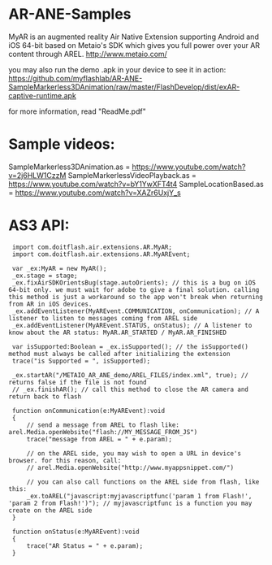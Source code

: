 # AR-ANE-Samples
MyAR is an augmented reality Air Native Extension supporting Android and iOS 64-bit based on Metaio's SDK which gives you full power over your AR content through AREL. http://www.metaio.com/

you may also run the demo .apk in your device to see it in action: https://github.com/myflashlab/AR-ANE-SampleMarkerless3DAnimation/raw/master/FlashDevelop/dist/exAR-captive-runtime.apk

for more information, read "ReadMe.pdf" 

# Sample videos: 
SampleMarkerless3DAnimation.as =	https://www.youtube.com/watch?v=2j6HLW1CzzM
SampleMarkerlessVideoPlayback.as =	https://www.youtube.com/watch?v=bY1YwXFT4t4
SampleLocationBased.as =			https://www.youtube.com/watch?v=XAZr6UxjY_s

# AS3 API:

     import com.doitflash.air.extensions.AR.MyAR;
     import com.doitflash.air.extensions.AR.MyAREvent;
     
     var _ex:MyAR = new MyAR();
     _ex.stage = stage;
     _ex.fixAirSDKOrientsBug(stage.autoOrients); // this is a bug on iOS 64-bit only. we must wait for adobe to give a final solution. calling this method is just a workaround so the app won't break when returning from AR in iOS devices.
     _ex.addEventListener(MyAREvent.COMMUNICATION, onCommunication); // A listener to listen to messages coming from AREL side
     _ex.addEventListener(MyAREvent.STATUS, onStatus); // A listener to know about the AR status: MyAR.AR_STARTED / MyAR.AR_FINISHED
     
	 var isSupported:Boolean = _ex.isSupported(); // the isSupported() method must always be called after initializing the extension
     trace("is Supported = ", isSupported);
     
     _ex.startAR("/METAIO_AR_ANE_demo/AREL_FILES/index.xml", true); // returns false if the file is not found
     // _ex.finishAR(); // call this method to close the AR camera and return back to flash
     
     function onCommunication(e:MyAREvent):void
     {
         // send a message from AREL to flash like: arel.Media.openWebsite("flash://MY_MESSAGE_FROM_JS")
         trace("message from AREL = " + e.param);
         
         // on the AREL side, you may wish to open a URL in device's browser. for this reason, call:
         // arel.Media.openWebsite("http://www.myappsnippet.com/")
         
         // you can also call functions on the AREL side from flash, like this:
         _ex.toAREL("javascript:myjavascriptfunc('param 1 from Flash!', 'param 2 from Flash!')"); // myjavascriptfunc is a function you may create on the AREL side
     }
     
     function onStatus(e:MyAREvent):void
     {
         trace("AR Status = " + e.param);
     }
